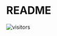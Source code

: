 # README

![visitors](https://visitor-badge.laobi.icu/badge?page_id=Evolutionary-Intelligence.pypop)
